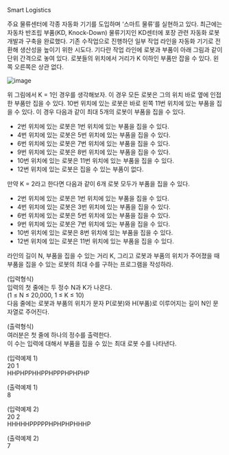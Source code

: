 Smart Logistics

주요 물류센터에 각종 자동화 기기를 도입하며 ‘스마트 물류’를 실현하고 있다. 
최근에는 자동차 반조립 부품(KD, Knock-Down) 물류기지인 KD센터에 포장 관련 자동화 로봇 개발과 구축을 완료했다. 
기존 수작업으로 진행하던 일부 작업 라인을 자동화 기기로 전환해 생산성을 높이기 위한 시도다. 
기다란 작업 라인에 로봇과 부품이 아래 그림과 같이 단위 간격으로 놓여 있다. 로봇들의 위치에서 거리가 K 이하인 부품만 잡을 수 있다. 왼쪽 오른쪽은 상관 없다.

![image](https://www.softeer.ai/upload/2021/09/20210908_190458029_48765.jpeg)

위 그림에서 K = 1인 경우를 생각해보자. 이 경우 모든 로봇은 그의 위치 바로 옆에 인접한 부품만 집을 수 있다. 
10번 위치에 있는 로봇은 바로 왼쪽 11번 위치에 있는 부품을 집을 수 있다. 
이 경우 다음과 같이 최대 5개의 로봇이 부품을 집을 수 있다. 

* 2번 위치에 있는 로봇은 1번 위치에 있는 부품을 집을 수 있다. <br>
* 4번 위치에 있는 로봇은 5번 위치에 있는 부품을 집을 수 있다. <br>
* 6번 위치에 있는 로봇은 7번 위치에 있는 부품을 집을 수 있다.<br>
* 9번 위치에 있는 로봇은 8번 위치에 있는 부품을 집을 수 있다. <br>
* 10번 위치에 있는 로봇은 11번 위치에 있는 부품을 집을 수 있다.<br>
* 12번 위치에 있는 로봇은 집을 수 있는 부품이 없다. 

만약 K = 2라고 한다면 다음과 같이 6개 로봇 모두가 부품을 집을 수 있다.<br>

* 2번 위치에 있는 로봇은 1번 위치에 있는 부품을 집을 수 있다. <br>
* 4번 위치에 있는 로봇은 3번 위치에 있는 부품을 집을 수 있다. <br>
* 6번 위치에 있는 로봇은 5번 위치에 있는 부품을 집을 수 있다. <br>
* 9번 위치에 있는 로봇은 7번 위치에 있는 부품을 집을 수 있다. <br>
* 10번 위치에 있는 로봇은 8번 위치에 있는 부품을 집을 수 있다. <br>
* 12번 위치에 있는 로봇은 11번 위치에 있는 부품을 집을 수 있다. <br>

라인의 길이 N, 부품을 집을 수 있는 거리 K, 그리고 로봇과 부품의 위치가 주어졌을 때 부품을 집을 수 있는 로봇의 최대 수를 구하는 프로그램을 작성하라.

(입력형식) <br>
입력의 첫 줄에는 두 정수 N과 K가 나온다. <br>
(1 ≤ N ≤ 20,000, 1 ≤ K ≤ 10) <br>
다음 줄에는 로봇과 부품의 위치가 문자 P(로봇)와 H(부품)로 이루어지는 길이 N인 문자열로 주어진다.

(출력형식) <br>
여러분은 첫 줄에 하나의 정수를 출력한다. <br>
이 수는 입력에 대해서 부품을 집을 수 있는 최대 로봇 수를 나타낸다.

(입력예제 1) <br>
20 1 <br>
HHPHPPHHPPHPPPHPHPHP 

(출력예제 1) <br>
8 

(입력예제 2) <br>
20 2 <br>
HHHHHPPPPPHPHPHPHHHP

(출력예제 2) <br>
7
